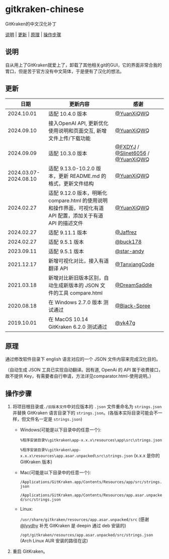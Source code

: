 # gitkraken-chinese

GitKraken的中文汉化补丁

[说明](#说明) | [更新](#更新) | [原理](#原理) | [操作步骤](#操作步骤)

## 说明

自从用上了GitKraken就爱上了，卸载了其他相关git的GUI，它的界面非常合我的胃口，但是苦于官方没有中文简体，于是便有了汉化的想法。

## 更新

| 日期                    | 更新内容                                                                   | 感谢                                                                                                                              |
|-----------------------|------------------------------------------------------------------------|---------------------------------------------------------------------------------------------------------------------------------|
| 2024.10.01            | 适配 10.4.0 版本                                                           | [@YuanXiQWQ](https://github.com/YuanXiQWQ)                                                                                      |
| 2024.09.10            | 接入OpenAI API, 更新优化使用说明和页面交互, 新增文件上传/下载功能                               | [@YuanXiQWQ](https://github.com/YuanXiQWQ)                                                                                      |
| 2024.09.09            | 适配 10.3.0 版本                                                           | [@FXDYJ](https://github.com/FXDYJ) / [@Slinet6056](https://github.com/Slinet6056) /  [@YuanXiQWQ](https://github.com/YuanXiQWQ) |
| 2024.03.07-2024.08.10 | 适配 9.13.0-10.2.0 版本，更新 README.md 的格式，更新文件结构                            | [@YuanXiQWQ](https://github.com/YuanXiQWQ)                                                                                      |
| 2024.02.27            | 适配 9.12.0 版本，明晰化 compare.html 的使用说明和操作界面，可视化有道 API 配置，添加关于有道 API 的描述文件 | [@YuanXiQWQ](https://github.com/YuanXiQWQ)                                                                                      |
| 2024.02.27            | 适配 9.11.1 版本                                                           | [@Jaffrez](https://github.com/Jaffrez)                                                                                          |
| 2024.02.27            | 适配 9.5.1 版本                                                            | [@buck178](https://github.com/buck178)                                                                                          |
| 2023.09.11            | 适配 9.5.1 版本                                                            | [@star-andy](https://github.com/star-andy)                                                                                      |
| 2021.12.17            | 新增可视化对比，接入有道翻译 API                                                     | [@TanxiangCode](https://github.com/TanxiangCode)                                                                                |
| 2021.03.18            | 新增对比新旧版本区别，自动生成新版本的 JSON 文件的工具 compare.html                            | [@DreamSaddle](https://github.com/DreamSaddle)                                                                                  |
| 2020.08.18            | 在 Windows 2.7.0 版本 测试通过                                                | [@Black-Spree](https://github.com/Black-Spree)                                                                                  |
| 2019.10.01            | 在 MacOS 10.14 GitKraken 6.2.0 测试通过                                     | [@yk47g](https://github.com/yk47g)                                                                                              |

## 原理

通过修改软件目录下 english 语言对应的一个 JSON 文件内容来完成汉化目的。

（自动生成 JSON 工具已实现自动翻译。因有道, OpenAi 的 API 属于收费接口，故不提供 Key，有需要者自行申请，方法详见comparator.html-使用说明。）

## 操作步骤

1. 将项目根目录或`./旧版本文件`中对应版本的 `.json` 文件重命名为 `strings.json` 并替换 GitKraken 语言目录下的
   `strings.json`。(各版本实际目录可能会不一样，但文件名一定是 `strings.json`)

    - Windows(可能是以下目录中的任意一个):

      `%程序安装目录%\gitkraken\app-x.x.x\resources\app\src\strings.json`

      `%程序安装目录%\gitkraken\app-x.x.x\resources\app.asar.unpacked\src\strings.json` (x.x.x 是你的 GitKraken
      版本)
    - Mac(可能是以下目录中的任意一个):

      `/Applications/GitKraken.app/Contents/Resources/app/src/strings.json`

      `/Applications/GitKraken.app/Contents/Resources/app.asar.unpacked/src/strings.json`
    - Linux: 
   
      `/usr/share/gitkraken/resources/app.asar.unpacked/src` (感谢 [@lyydhy](https://github.com/lyydhy) 补充
      GitKraken 是 deepin 通过 deb 安装的)
    
      `/opt/gitkraken/resources/app.asar.unpacked/src/strings.json` (Arch Linux AUR 安装的路径在这)

2. 重启 GitKraken。
